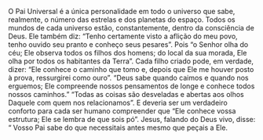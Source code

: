 ﻿O Pai Universal é a única personalidade em todo o universo que sabe, realmente, o número das estrelas e dos planetas do espaço. Todos os mundos de cada universo estão, constantemente, dentro da consciência de Deus. Ele também diz: “Tenho certamente visto a aflição do meu povo, tenho ouvido seu pranto e conheço seus pesares”. Pois “o Senhor olha do céu; Ele observa todos os filhos dos homens; do local da sua morada, Ele olha por todos os habitantes da Terra”. Cada filho criado pode, em verdade, dizer: “Ele conhece o caminho que tomo e, depois que Ele me houver posto à prova, ressurgirei como ouro”. “Deus sabe quando caimos e quando nos erguemos; Ele compreende nossos pensamentos de longe e conhece todos nossos caminhos.” “Todas as coisas são desveladas e abertas aos olhos Daquele com quem nos relacionamos”. E deveria ser um verdadeiro conforto para cada ser humano compreender que “Ele conhece vossa estrutura; Ele se lembra de que sois pó”. Jesus, falando do Deus vivo, disse: “ Vosso Pai sabe do que necessitais antes mesmo que peçais a Ele.